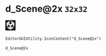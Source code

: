# d_Scene@2x `32x32`
<img src="/img/d_Scene.png" width=32 height=32>

``` CSharp
EditorGUIUtility.IconContent("d_Scene@2x")
```
```
d_Scene@2x
```
